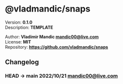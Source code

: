 # @vladmandic/snaps  

  Version: **0.1.0**  
  Description: **TEMPLATE**  
  
  Author: **Vladimir Mandic <mandic00@live.com>**  
  License: **MIT**  
  Repository: **<https://github.com/vladmandic/snaps>**  
  
## Changelog
  
### **HEAD -> main** 2022/10/21 mandic00@live.com

